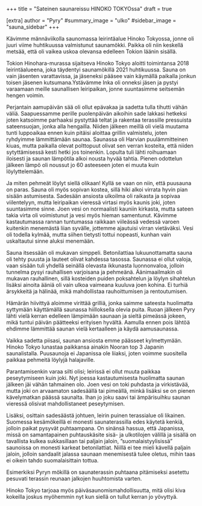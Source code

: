+++
title = "Sateinen saunareissu HINOKO TOKYOssa"
draft = true

[extra]
author = "Pyry"
#summary_image = "ulko"
#sidebar_image = "sauna_sidebar"
+++

Kävimme männäviikolla saunomassa leirintäalue Hinoko Tokyossa, jonne oli juuri viime huhtikuussa valmistunut saunamökki. Paikka oli niin keskellä metsää, että oli vaikea uskoa olevansa edelleen Tokion läänin sisällä.

<!-- more -->

Tokion Hinohara-murassa sijaitseva Hinoko Tokyo aloitti toimintansa 2018 leirintäalueena, joka täydentyi saunamökillä 2021 huhtikuussa. Sauna on vain jäsenten varattavissa, ja jäseneksi pääsee vain käymällä paikalla jonkun toisen jäsenen kutsumana.Ystävämme Inka oli onneksi jäsen ja pystyi varaamaan meille saunallisen leiripaikan, jonne suuntasimme seitsemän hengen voimin.

Perjantain aamupäivän sää oli ollut epävakaa ja sadetta tulla tihutti vähän väliä. Saapuessamme perille puolenpäivän aikoihin sade lakkasi hetkeksi joten katsoimme parhaaksi pystyttää teltat ja rakentaa terassille pressuista sateensuojan, jonka alla hengailla. Niiden jälkeen meillä oli vielä muutama tunti luppoaikaa ennen kuin pitäisi aloittaa grillin valmistelu, joten ryhdyimme lämmittämään saunaa. Saunassa oli Harvian puulämmitteinen kiuas, mutta paikalla olevat polttopuut olivat sen verran kosteita, että niiden sytyttämisessä kesti hetki jos toinenkin. Lopulta tuli lähti roihuamaan iloisesti ja saunan lämpötila alkoi nousta hyvää tahtia. Pienen odottelun jälkeen lämpö oli noussut jo 60 asteeseen joten ei muuta kuin löylyttelemään.

Ja miten pehmeät löylyt siellä olikaan! Kyllä se vaan on niin, että puusauna on paras. Sauna oli myös sopivan kostea, sillä hiki alkoi virrata hyvin pian sisään astumisesta. Sadesään ansiosta ulkoilma oli raikasta ja sopivaa viilentelyyn, mutta leiripaikan vieressä virtasi myös kaunis joki, joten suuntasimme sinne. Joen vesi on normaalisti kauniin kirkasta, mutta sateen takia virta oli voimistunut ja vesi myös hieman samentunut. Kävimme kastautumassa rannan tuntumassa raikkaan viileässä vedessä varoen kuitenkin menemästä liian syvälle, jottemme ajautuisi virran vietäväksi. Vesi oli todella kylmää, mutta siihen tietysti tottui nopeasti, kunhan vain uskaltautui sinne aluksi menemään. 

Sauna itsessään oli mukavan simppeli. Betonilattiaa lukuunottamatta sauna oli tehty puusta ja lauteet olivat kahdessa tasossa. Saunassa ei ollut valoja, vaan sisään tuli yhdellä seinällä olevasta ikkunasta luonnonvaloa, jolloin tunnelma pysyi rauhallisen varjoisana ja pehmeänä. Äänimaailmakin oli mukavan rauhallinen, sillä kosteiden puiden poksahtelun ja löylyn sihahtelun lisäksi ainoita ääniä oli vain ulkoa vaimeana kuuluva joen kohina. Ei turhiä ärsykkeitä ja hälinää, mikä mahdollistaa rauhoittumisen ja rentoutumisen.

Hämärän hiivittyä aloimme virittää grilliä, jonka saimme sateesta huolimatta syttymään käyttämällä saunassa hiilloksella olevia puita. Ruoan jälkeen Pyry lähti vielä kerran edelleen lämpimään saunaan ja sieltä pimeässä jokeen, mikä tuntui päivän päätteeksi erityisen hyvältä. Aamulla ennen pois lähtöä ehdimme lämmittää saunan vielä kertaalleen ja käydä aamusaunassa. 

Vaikka sadetta piisasi, saunan ansiosta emme päässeet kylmettymään. Hinoko Tokyo lunastaa paikkansa ainakin Nooran top 3 Japanin saunalistalla. Puusaunoja ei Japanissa ole liiaksi, joten voimme suositella paikkaa pehmeitä löylyjä halajaville.

Parantamisenkin varaa silti olisi; leirissä ei ollut muuta paikkaa peseytymiseen kuin joki. Nyt joessa kastautumisesta huolimatta saunan jälkeen jäi vähän tahmainen olo. Joen vesi on toki puhdasta ja virkistävää, mutta joki on arvaamaton sadesäällä tai pimeällä, minkä lisäksi se on pienen kävelymatkan päässä saunalta. Ihan jo joku saavi tai ämpärisuihku saunan vieressä olisivat mahdollistaneet peseytymisen.

Lisäksi, osittain sadesäästä johtuen, leirin puinen terassialue oli likainen. Suomessa kesämökeillä ei monesti saunaterassilla edes käytetä kenkiä, jolloin paikat pysyvät puhtaampana. On sinänsä hassua, että Japanissa, missä on samantapainen puhtauskäsite sisä- ja ulkotilojen välillä ja sisällä on tavallista kulkea sukkasillaan tai paljain jaloin, ”suomalaistyylisissä” saunoissa on monesti karkeat betonilattiat. Niillä ei tee mieli kävellä paljain jaloin, jolloin sandaalit jalassa saunaan menemisestä tulee oletus, mihin taas ei oikein tahdo suomalaisittain tottua.

Esimerkiksi Pyryn mökillä on saunaterassin puhtaana pitämiseksi asetettu pesuvati terassin reunaan jalkojen huuhtomista varten.

Hinoko Tokyo tarjoaa myös päiväsaunomismahdollisuutta, mitä olisi kiva kokeilla joskus myöhemmin nyt kun siellä on tullut kerran jo yövyttyä.